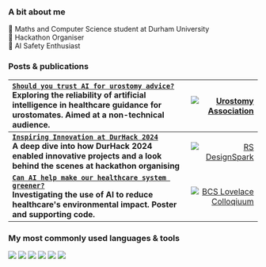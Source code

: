 ### A bit about me
🔭 Maths and Computer Science student at Durham University  
👾 Hackathon Organiser   
🤖 AI Safety Enthusiast  


### Posts & publications

| [**```Should you trust AI for urostomy advice?```**](https://urostomyassociation.org.uk/information-pages/should-you-trust-ai/) <br> **Exploring the reliability of artificial intelligence in healthcare guidance for urostomates. Aimed at a non-technical audience.**      | [![Urostomy Association](https://img.shields.io/badge/Urostomy%20Association-24B9AB?style=for-the-badge)](https://urostomyassociation.org.uk/information-pages/should-you-trust-ai/)         |
|:-----------|------------:|
| [**```Inspiring Innovation at DurHack 2024```**](https://www.rs-online.com/designspark/inspiring-innovation-at-durhack-2024) <br> **A deep dive into how DurHack 2024 enabled innovative projects and a look behind the scenes at hackathon organising**    | [![RS DesignSpark](https://img.shields.io/badge/RS%20DesignSpark-EF0000?style=for-the-badge)](https://www.rs-online.com/designspark/inspiring-innovation-at-durhack-2024 )         |
| [**```Can AI help make our healthcare system greener?```**](https://github.com/technologeve/ai-healthcare-greener) <br> **Investigating the use of AI to reduce healthcare's environmental impact. Poster and supporting code.**| [![BCS Lovelace Colloqiuum](https://img.shields.io/badge/BCS%20Lovelace%20Colloquium-006633?style=for-the-badge)](https://github.com/technologeve/ai-healthcare-greener) |


### My most commonly used languages & tools
<p>
  <img src="https://img.shields.io/badge/Python-3776AB?style=for-the-badge&logo=python&logoColor=white" />
  <img src="https://img.shields.io/badge/MATLAB-0076A8?style=for-the-badge&logo=matlab&logoColor=white" />
  <img src="https://img.shields.io/badge/R-276DC3?style=for-the-badge&logo=r&logoColor=white" />
  <img src="https://img.shields.io/badge/Stan-CC0000?style=for-the-badge&logoColor=white" />
  <img src="https://img.shields.io/badge/Git-F05032?style=for-the-badge&logo=git&logoColor=white" />
  <img src="https://img.shields.io/badge/Linux-FCC624?style=for-the-badge&logo=linux&logoColor=black" />
</p>

